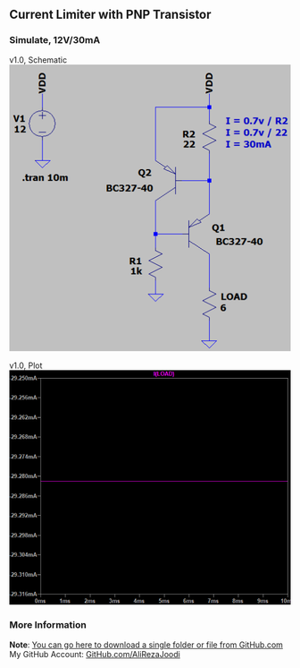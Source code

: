 ## Current Limiter with PNP Transistor

### Simulate, 12V/30mA
v1.0, Schematic  
![](Simulate_12V_30mA/v1.0_Schematic.png)

v1.0, Plot  
![](Simulate_12V_30mA/v1.0_Plot.png)

### More Information
**Note**: [You can go here to download a single folder or file from GitHub.com](https://minhaskamal.github.io/DownGit/#/home)  
My GitHub Account: [GitHub.com/AliRezaJoodi](https://github.com/AliRezaJoodi)  